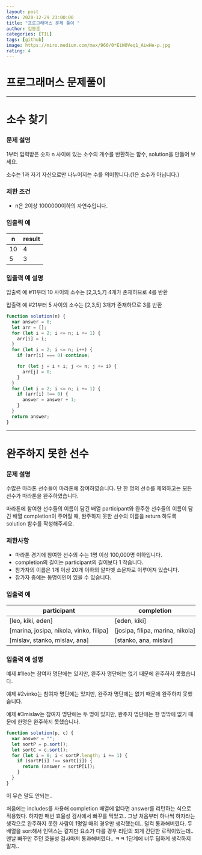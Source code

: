 ```yaml
---
layout: post
date: 2020-12-29 23:00:00
title: "프로그래머스 문제 풀이 "
author: 김동훈
categories: [TIL]
tags: [github]
image: https://miro.medium.com/max/960/0*EiWOVeq1_AiwHe-p.jpg
rating: 4
---
```


# 프로그래머스 문제풀이

---

# 소수 찾기

### **문제 설명**

1부터 입력받은 숫자 n 사이에 있는 소수의 개수를 반환하는 함수, solution을 만들어 보세요.

소수는 1과 자기 자신으로만 나누어지는 수를 의미합니다.(1은 소수가 아닙니다.)

### 제한 조건

- n은 2이상 1000000이하의 자연수입니다.

### 입출력 예

| n   | result |
| --- | ------ |
| 10  | 4      |
| 5   | 3      |

### 입출력 예 설명

입출력 예 #11부터 10 사이의 소수는 [2,3,5,7] 4개가 존재하므로 4를 반환

입출력 예 #21부터 5 사이의 소수는 [2,3,5] 3개가 존재하므로 3를 반환

```jsx
function solution(n) {
  var answer = 0;
  let arr = [];
  for (let i = 2; i <= n; i += 1) {
    arr[i] = i;
  }
  for (let i = 2; i <= n; i++) {
    if (arr[i] === 0) continue;

    for (let j = i + i; j <= n; j += i) {
      arr[j] = 0;
    }
  }
  for (let i = 2; i <= n; i += 1) {
    if (arr[i] !== 0) {
      answer = answer + 1;
    }
  }
  return answer;
}
```

---

# 완주하지 못한 선수

### **문제 설명**

수많은 마라톤 선수들이 마라톤에 참여하였습니다. 단 한 명의 선수를 제외하고는 모든 선수가 마라톤을 완주하였습니다.

마라톤에 참여한 선수들의 이름이 담긴 배열 participant와 완주한 선수들의 이름이 담긴 배열 completion이 주어질 때, 완주하지 못한 선수의 이름을 return 하도록 solution 함수를 작성해주세요.

### 제한사항

- 마라톤 경기에 참여한 선수의 수는 1명 이상 100,000명 이하입니다.
- completion의 길이는 participant의 길이보다 1 작습니다.
- 참가자의 이름은 1개 이상 20개 이하의 알파벳 소문자로 이루어져 있습니다.
- 참가자 중에는 동명이인이 있을 수 있습니다.

### 입출력 예

| participant                             | completion                       | return |
| --------------------------------------- | -------------------------------- | ------ |
| [leo, kiki, eden]                       | [eden, kiki]                     | leo    |
| [marina, josipa, nikola, vinko, filipa] | [josipa, filipa, marina, nikola] | vinko  |
| [mislav, stanko, mislav, ana]           | [stanko, ana, mislav]            | mislav |

### 입출력 예 설명

예제 #1leo는 참여자 명단에는 있지만, 완주자 명단에는 없기 때문에 완주하지 못했습니다.

예제 #2vinko는 참여자 명단에는 있지만, 완주자 명단에는 없기 때문에 완주하지 못했습니다.

예제 #3mislav는 참여자 명단에는 두 명이 있지만, 완주자 명단에는 한 명밖에 없기 때문에 한명은 완주하지 못했습니다.

```jsx
function solution(p, c) {
  var answer = "";
  let sortP = p.sort();
  let sortC = c.sort();
  for (let i = 0; i < sortP.length; i += 1) {
    if (sortP[i] !== sortC[i]) {
      return (answer = sortP[i]);
    }
  }
}
```

이 무슨 말도 안되는..

처음에는 includes를 사용해 completion 배열에 없다면 answer를 리턴하는 식으로 적용했다. 하지만 매번 효율성 검사에서 빠꾸를 먹었고.. 그냥 처음부터 하나씩 하자라는 생각으로 완주하지 못한 사람이 1명일 때의 경우만 생각했는데.. 덜컥 통과해버렸다. 두 배열을 sort해서 인덱스는 같지만 요소가 다를 경우 리턴의 되게 간단한 로직이었는데.. 맨날 빠꾸만 주던 효율성 검사마저 통과해버렸다.. ㅋㅋ 1단계에 너무 딥하게 생각하지 말자..
